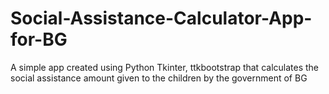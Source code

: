 # Social-Assistance-Calculator-App-for-BG
A simple app created using Python Tkinter, ttkbootstrap that calculates the social assistance amount given to the children by the government of BG
